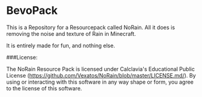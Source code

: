 BevoPack
========

This is a Repository for a Resourcepack called NoRain. All it does is removing the noise and texture of Rain in Minecraft.

It is entirely made for fun, and nothing else.

###License:

The NoRain Resource Pack is licensed under Calclavia's Educational Public License (https://github.com/Vexatos/NoRain/blob/master/LICENSE.md/). By using or interacting with this software in any way shape or form, you agree to the license of this software.
